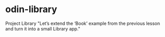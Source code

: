 # odin-library

Project Library
"Let’s extend the ‘Book’ example from the previous lesson and turn it into a small Library app."
